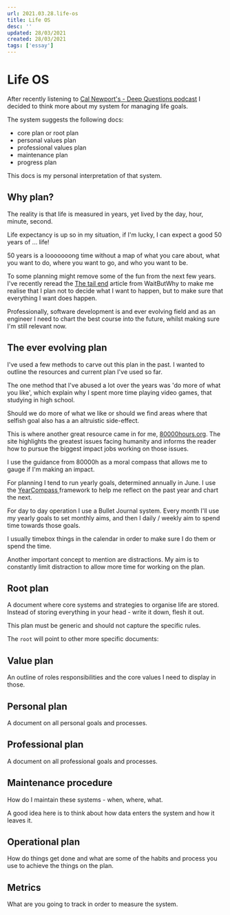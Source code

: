 ```yaml
---
url: 2021.03.28.life-os
title: Life OS
desc: ''
updated: 28/03/2021
created: 28/03/2021
tags: ['essay']
---
```


# Life OS

After recently listening to [Cal Newport's - Deep Questions podcast](https://www.calnewport.com/podcast/) I decided to think more about my system for managing life goals. 

The system suggests the following docs:
* core plan or root plan
* personal values plan
* professional values plan
* maintenance plan
* progress plan

This docs is my personal interpretation of that system.

## Why plan?

The reality is that life is measured in years, yet lived by the day, hour, minute, second.

Life expectancy is up so in my situation, if I'm lucky, I can expect a good 50 years of ... life!

50 years is a looooooong time without a map of what you care about, what you want to do, where you want to go, and who you want to be.

To some planning might remove some of the fun from the next few years. I've recently reread the [The tail end](https://waitbutwhy.com/2015/12/the-tail-end.html) article from WaitButWhy to make me realise that I plan not to decide what I want to happen, but to make sure that everything I want does happen.

Professionally, software development is and ever evolving field and as an engineer I need to chart the best course into the future, whilst making sure I'm still relevant now.

## The ever evolving plan

I've used a few methods to carve out this plan in the past. I wanted to outline the resources and current plan I've used so far.

The one method that I've abused a lot over the years was 'do more of what you like', which explain why I spent more time playing video games, that studying in high school.

Should we do more of what we like or should we find areas where that selfish goal also has a an altruistic side-effect.

This is where another great resource came in for me, [80000hours.org](https://80000hours.org). The site highlights the greatest issues facing humanity and informs the reader how to pursue the biggest impact jobs working on those issues.

I use the guidance from 80000h as a moral compass that allows me to gauge if I'm making an impact.

For planning I tend to run yearly goals, determined annually in June. I use the [YearCompass ](https://yearcompass.com) framework to help me reflect on the past year and chart the next.

For day to day operation I use a Bullet Journal system. Every month I'll use my yearly goals to set monthly aims, and then I daily / weekly aim to spend time towards those goals.

I usually timebox things in the calendar in order to make sure I do them or spend the time.

Another important concept to mention are distractions. My aim is to constantly limit distraction to allow more time for working on the plan.

## Root plan

A document where core systems and strategies to organise life are stored. Instead of storing everything in your head - write it down, flesh it out.

This plan must be generic and should not capture the specific rules.

The `root` will point to other more specific documents:

## Value plan

An outline of roles responsibilities and the core values I need to display in those.

## Personal plan

A document on all personal goals and processes.

## Professional plan

A document on all professional goals and processes.

## Maintenance procedure

How do I maintain these systems - when, where, what.

A good idea here is to think about how data enters the system and how it leaves it.

## Operational plan

How do things get done and what are some of the habits and process you use to achieve the things on the plan.

## Metrics

What are you going to track in order to measure the system.